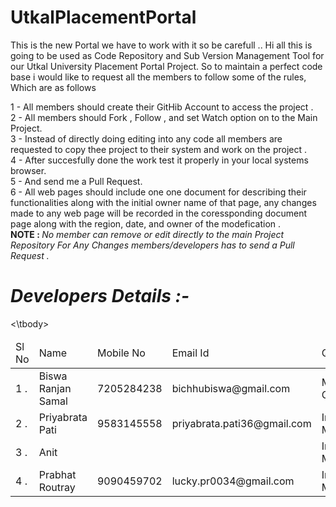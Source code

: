 # UtkalPlacementPortal
This is the new Portal we have to work with it so be carefull ..
Hi all this is going to be used as Code Repository and Sub Version Management Tool for our Utkal University Placement Portal Project.
So to maintain a perfect code base  i would like to request all the members to follow some of the rules, Which are as follows

1 - All members should create their GitHib Account to access the project . <br>
2 - All members should Fork , Follow , and set Watch option on to the Main Project. <br>
3 - Instead of directly doing editing into any code all members are requested to copy thee project to their system and work on the project .<br>
4 - After succesfully done the work test it properly in your local systems browser.<br>
5 - And send me a Pull Request.<br>
6 - All web pages should include one one document for describing their functionalities along with the initial owner name of that page, any changes made to any web page will be recorded in the coressponding document page along with the region, date, and owner of the modefication .<br>
<b>NOTE : </b> <i>No member can remove or edit directly to the main Project Repository For Any Changes members/developers has to send  a Pull Request .</i>

<h1><b><i>Developers Details :- </i></b></h1>

<table>
  <thead>
    <td>Sl No</td>
    <td>Name </td>
    <td>Mobile No</td>
    <td>Email Id</td>
    <td>Qualification</td>
    <td>Designation</td>
  </thead>
  <tbody>
    <tr>
      <td>1 .</td>
      <td>Biswa Ranjan Samal</td>
      <td>7205284238</td>
      <td>bichhubiswa@gmail.com</td>
      <td>MCA, M.Tech-CSE(Continuing)</td>
      <td>Software Engeenier</td>
    </tr>
    <tr>
      <td>2 .</td>
      <td>Priyabrata Pati</td>
      <td>9583145558</td>
      <td>priyabrata.pati36@gmail.com</td>
      <td>Integrated MCA(Continuing)</td>
      <td>Student</td>
    </tr>
	<tr>
      <td>3 .</td>
      <td>Anit</td>
      <td></td>
      <td></td>
      <td>Integrated MCA(Continuing)</td>
      <td>Student</td>
    </tr>
    <tr>
      <td>4 .</td>
      <td>Prabhat Routray</td>
      <td>9090459702</td>
      <td>lucky.pr0034@gmail.com</td>
      <td>Integrated MCA(Continuing)</td>
      <td>Student</td>
    </tr>
  <\tbody>
</table>

